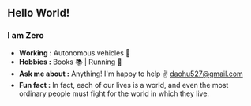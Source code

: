 ## Hello World!

### I am Zero 
-  **Working :** Autonomous vehicles :blue_car:
-  **Hobbies :** Books :books: | Running :runner:
-  **Ask me about :** Anything! I'm happy to help :v: daohu527@gmail.com
-  **Fun fact :** In fact, each of our lives is a world, and even the most ordinary people must fight for the world in which they live.
